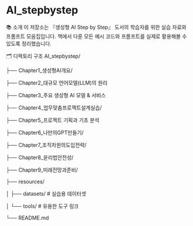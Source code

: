 # AI_stepbystep

📚 소개
이 저장소는 『생성형 AI Step by Step』 도서의 학습자를 위한 실습 자료와 프롬프트 모음집입니다. 책에서 다룬 모든 예시 코드와 프롬프트를 실제로 활용해볼 수 있도록 정리했습니다.

🗂️ 디렉토리 구조
AI_stepbystep/

├── Chapter1_생성형AI개요/

├── Chapter2_대규모 언어모델(LLM)의 원리

├── Chapter3_주요 생성형 AI 모델 & 서비스

├── Chapter4_업무맞춤프로젝트설계실습/

├── Chapter5_프로젝트 기획과 기초 분석 

├── Chapter6_나만의GPT만들기/

├── Chapter7_조직차원의도입전략/

├── Chapter8_윤리법안전성/

├── Chapter9_미래전망과준비/

├── resources/

│   ├── datasets/        # 실습용 데이터셋

│   └── tools/           # 유용한 도구 링크

└── README.md


